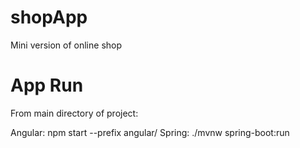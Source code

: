# shopApp
Mini version of online shop

# App Run
From main directory of project:

Angular: npm start --prefix angular/ 
Spring: ./mvnw spring-boot:run
